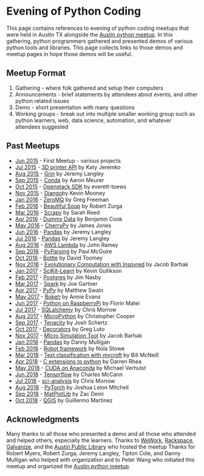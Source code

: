 Evening of Python Coding
========================

This page contains references to evening of python coding meetups that were held in Austin TX alongside the [Austin python meetup](https://www.meetup.com/austinpython/).
In this gathering, python programmers gathered and presented demos of various python tools and libraries. This page collects links to those demos and meetup pages in hope those demos will be useful.



Meetup Format
-------------
1. Gathering - where folk gathered and setup their computers
2. Announcements - brief statements by attendees about events, and other python related issues
3. Demo - short presentation with many questions
4. Working groups - break out into multiple smaller working group such as python learners, web, data science, automation, and whatever attendees suggested


Past Meetups
------------
* [Jun 2015](http://www.meetup.com/austinpython/events/223048533/) - First Meetup - various projects
* [Jul 2015](http://www.meetup.com/austinpython/events/223685187/) - [3D printer API](https://bitbucket.org/pfinucan/opengb/src) by Katy Jeremko
* [Aug 2015](http://www.meetup.com/austinpython/events/224172734/) - [Grin](https://github.com/Back2Basics/grin) by Jeremy Langley
* [Sep 2015](http://www.meetup.com/austinpython/events/224759766/) - [Conda](https://github.com/conda/conda) by Aaron Meurer 
* [Oct 2015](http://www.meetup.com/austinpython/events/225591999/) - [Openstack SDK](https://gist.github.com/everett-toews/54919b33474aa6b13499) by everett-toews
* [Nov 2015](http://www.meetup.com/austinpython/events/225592203/) - [Django](https://github.com/kmooney/lets_go_django/blob/master/lets_go_django.md)by Kevin Mooney
* [Jan 2016](http://www.meetup.com/austinpython/events/227935258/) - [ZeroMQ](https://github.com/gregfreeman/zmq_rpi_demo) by Greg Freeman 
* [Feb 2016](http://www.meetup.com/austinpython/events/227935442/) - [Beautiful Soup](https://goo.gl/9ZAaC8) by Robert Zurga 
* [Mar 2016](http://www.meetup.com/austinpython/events/227935516/) - [Scrapy](http://doc.scrapy.org/en/latest/intro/overview.html) by Sarah Reed
* [Apr 2016](http://www.meetup.com/austinpython/events/227935571/) - [Dummy Data](https://github.com/blcook223/dummy_data) by Benjamin Cook
* [May 2016](http://www.meetup.com/austinpython/events/227935638/) - [CherryPy](https://github.com/jhjones998/cpydemo) by James Jones
* [Jun 2016](http://www.meetup.com/austinpython/events/227959255/) - [Pandas](https://drive.google.com/folderview?id=0B-JRqINnTyOwTU1UWDFXejJ2bDA&usp=sharing) by Jeremy Langley
* [Jul 2016](http://www.meetup.com/austinpython/events/231905322/) - [Pandas](https://drive.google.com/folderview?id=0B-JRqINnTyOwTU1UWDFXejJ2bDA&usp=sharing) by Jeremy Langley
* [Aug 2016](http://www.meetup.com/austinpython/events/231905395/) - [AWS Lambda](https://github.com/ramhiser/serverless-cloud-vision) by John Ramey
* [Sep 2016](http://www.meetup.com/austinpython/events/231905499/) - [PyParsing](http://www.ptmcg.com/files/EoPC_pyparsing.ipynb) by Paul McGuire 
* [Oct 2016](http://www.meetup.com/austinpython/events/231905557/) - [Bottle](https://github.com/dt1/meetup-py) by David Toomey
* [Nov 2016](http://www.meetup.com/austinpython/events/231905602/) - [Evolutionary Computation with Inspyred](https://github.com/Jacob-Barhak/FairTournament) by Jacob Barhak
* [Jan 2017](https://www.meetup.com/austinpython/events/236414541/) - [SciKit-Learn](https://github.com/kgullikson88/apug_sklearn_tutorial) by Kevin Gullikson
* [Feb 2017](https://www.meetup.com/austinpython/events/236414603/) - [Postgres](https://github.com/decibel/presentations/blob/master/2017-02-15_AustinPython_python-postgres.ipynb) by Jim Nasby
* [Mar 2017](https://www.meetup.com/austinpython/events/236414625/) - [Spark](https://github.com/drJAGartner/Spark_Demo) by Joe Gartner
* [Apr 2017](https://www.meetup.com/austinpython/events/236414639/) - [PyPy](https://github.com/mswain/pypy-presentation) by Matthew Swain
* [May 2017](https://www.meetup.com/austinpython/events/236414734/) - [Bokeh](https://github.com/GalvanizeOpenSource/python-resources) by Annie Evans
* [Jun 2017](https://www.meetup.com/austinpython/events/236414746/) - [Python on RaspberryPi](https://github.com/florinmatei/an-evening-of-python-coding) by Florin Matei
* [Jul 2017](https://www.meetup.com/austinpython/events/241128728/) - [SQLalchemy](https://github.com/cmmorrow/sqlalchemy_demo) by Chris Morrow
* [Aug 2017](https://www.meetup.com/austinpython/events/241128959/) - [MicroPython](https://github.com/ccooper21/esp8266_micropython_experiments/tree/master/wifi_signal_monitor) by Christopher Cooper
* [Sep 2017](https://www.meetup.com/austinpython/events/241129029/) - [Tenacity](https://github.com/camisatx/2017-Evening-of-Python-Coding) by Josh Schertz
* [Oct 2017](https://www.meetup.com/austinpython/events/241129078/) - [Decorators](https://github.com/lutostag/talks) by Greg Luto
* [Nov 2017](https://www.meetup.com/austinpython/events/241129362/) - [MIcro Simulation Tool](https://github.com/Jacob-Barhak/MIST) by Jacob Barhak
* [Jan 2018](https://www.meetup.com/austinpython/events/246345712/) - [Pandas](https://github.com/dannymulligan/public/tree/master/Austin_Python_Meetup) by Danny Mulligan
* [Feb 2018](https://www.meetup.com/austinpython/events/246345719/) - [Robot framework](https://github.com/rubygeek/robot-demo) by Nola Stowe
* [Mar 2018](https://www.meetup.com/austinpython/events/246345786/) - [Text classification with mycroft](https://github.com/wpm/mycroft) by Bill McNeill
* [Apr 2018](https://www.meetup.com/austinpython/events/246345820/) - [C extensions to python](https://github.com/darrenrhea/galvanize) by Darren Rhea
* [May 2018](https://www.meetup.com/austinpython/events/246345847/) - [CUDA on Anaconda](https://github.com/terminal-labs/anaconda-basics-and-cuda) by Michael Verhulst
* [Jun 2018](https://www.meetup.com/austinpython/events/246345872/) - [Tensorflow](https://www.tensorflow.org/) by Charles McCann
* [Jul 2018](https://www.meetup.com/austinpython/events/251802705/) - [sci-analysis](http://sci-analysis.readthedocs.io/en/latest/) by Chris Morrow
* [Aug 2018](https://www.meetup.com/austinpython/events/251802735/) - [PyTorch](https://github.com/joshualmitchell/PyTorch-Intro-EOPC) by Joshua Lelon Mitchell
* [Sep 2018](https://www.meetup.com/austinpython/events/251802762/) - [MatPlotLib](https://github.com/zacdemi/matplotlib-demo) by Zac Demi
* [Oct 2018](https://www.meetup.com/austinpython/events/251802859/) - [QGIS](https://github.com/zacdemi/matplotlib-demo) by Guillermo Martinez




Acknowledgments
---------------
Many thanks to all those who presented a demo and all those who attended and helped others, especially the learners.
Thanks to [WeWork](https://www.wework.com), [Rackspace](https://www.rackspace.com/), [Galvanize](https://www.galvanize.com/), and the [Austin Public Library](http://library.austintexas.gov/) who hosted the meetup
Thanks for Robert Myers, Robert Zurga, Jeremy Langley, Tipton Cole, and Danny Mulligan who helped with organization and to Peter Wang who initiated this meetup and organized the [Austin python meetup](https://www.meetup.com/austinpython/).

